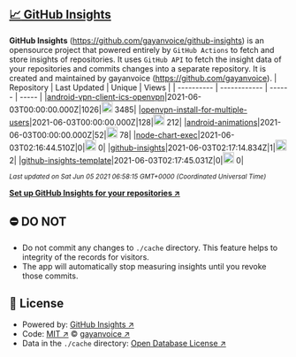 ## [:chart_with_upwards_trend: GitHub Insights](https://github.com/gayanvoice/github-insights)
**GitHub Insights** (https://github.com/gayanvoice/github-insights) is an opensource project that powered entirely by  `GitHub Actions` to fetch and store insights of repositories.
It uses `GitHub API` to fetch the insight data of your repositories and commits changes into a separate repository. It is created and maintained by gayanvoice (https://github.com/gayanvoice).
| Repository | Last Updated | Unique | Views |
 | ---------- | ------------ | ------ | ----- |
|[android-vpn-client-ics-openvpn](https://github.com/gayanvoice/insights/tree/master/readme/207237845/week.md)|2021-06-03T00:00:00.000Z|1026|<img alt="Response time graph" src="https://github.com/gayanvoice/insights/raw/master/graph/207237845/small/week.png" height="20"> 3485|
|[openvpn-install-for-multiple-users](https://github.com/gayanvoice/insights/tree/master/readme/208378302/week.md)|2021-06-03T00:00:00.000Z|128|<img alt="Response time graph" src="https://github.com/gayanvoice/insights/raw/master/graph/208378302/small/week.png" height="20"> 212|
|[android-animations](https://github.com/gayanvoice/insights/tree/master/readme/209241190/week.md)|2021-06-03T00:00:00.000Z|52|<img alt="Response time graph" src="https://github.com/gayanvoice/insights/raw/master/graph/209241190/small/week.png" height="20"> 78|
|[node-chart-exec](https://github.com/gayanvoice/insights/tree/master/readme/370678191/week.md)|2021-06-03T02:16:44.510Z|0|<img alt="Response time graph" src="https://github.com/gayanvoice/insights/raw/master/graph/370678191/small/week.png" height="20"> 0|
|[github-insights](https://github.com/gayanvoice/insights/tree/master/readme/372371373/week.md)|2021-06-03T02:17:14.834Z|1|<img alt="Response time graph" src="https://github.com/gayanvoice/insights/raw/master/graph/372371373/small/week.png" height="20"> 2|
|[github-insights-template](https://github.com/gayanvoice/insights/tree/master/readme/372372861/week.md)|2021-06-03T02:17:45.031Z|0|<img alt="Response time graph" src="https://github.com/gayanvoice/insights/raw/master/graph/372372861/small/week.png" height="20"> 0|

<small><i>Last updated on Sat Jun 05 2021 06:58:15 GMT+0000 (Coordinated Universal Time)</i></small>

[**Set up GitHub Insights for your repositories ↗️**](https://github.com/gayanvoice/github-insights)
## ⛔ DO NOT
- Do not commit any changes to `./cache` directory. This feature helps to integrity of the records for visitors.
- The app will automatically stop measuring insights until you revoke those commits.
## 📄 License
- Powered by: [GitHub Insights ↗️](https://github.com/gayanvoice/github-insights)
- Code: [MIT ↗️](./LICENSE) © [gayanvoice ↗️](https://github.com/gayanvoice)
- Data in the `./cache` directory: [Open Database License ↗️](https://opendatacommons.org/licenses/odbl/1-0/)